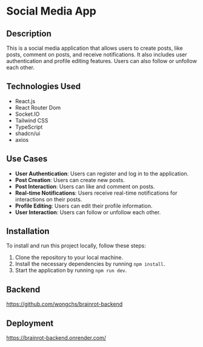 # Social Media App

## Description
This is a social media application that allows users to create posts, like posts, comment on posts, and receive notifications. It also includes user authentication and profile editing features. Users can also follow or unfollow each other. 

## Technologies Used
- React.js
- React Router Dom
- Socket.IO
- Tailwind CSS
- TypeScript
- shadcn/ui
- axios

## Use Cases
- **User Authentication**: Users can register and log in to the application.
- **Post Creation**: Users can create new posts.
- **Post Interaction**: Users can like and comment on posts.
- **Real-time Notifications**: Users receive real-time notifications for interactions on their posts.
- **Profile Editing**: Users can edit their profile information.
- **User Interaction**: Users can follow or unfollow each other.

## Installation
To install and run this project locally, follow these steps:

1. Clone the repository to your local machine.
2. Install the necessary dependencies by running `npm install`.
3. Start the application by running `npm run dev`.

## Backend
https://github.com/wongchs/brainrot-backend

## Deployment
https://brainrot-backend.onrender.com/
